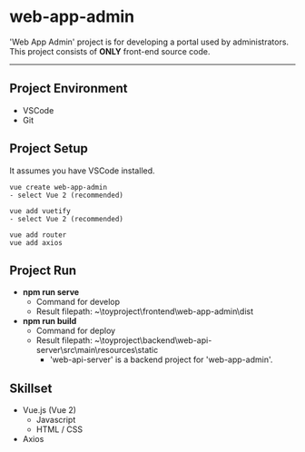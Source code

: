 # web-app-admin

'Web App Admin' project is for developing a portal used by administrators.
This project consists of **ONLY** front-end source code.

---

## Project Environment

- VSCode
- Git

## Project Setup

It assumes you have VSCode installed.

```
vue create web-app-admin
- select Vue 2 (recommended)

vue add vuetify
- select Vue 2 (recommended)

vue add router
vue add axios
```

## Project Run

- **npm run serve**
  - Command for develop
  - Result filepath: ~\toyproject\frontend\web-app-admin\dist
- **npm run build**
  - Command for deploy
  - Result filepath: ~\toyproject\backend\web-api-server\src\main\resources\static
    - 'web-api-server' is a backend project for 'web-app-admin'.

## Skillset

- Vue.js (Vue 2)
  - Javascript
  - HTML / CSS
- Axios

